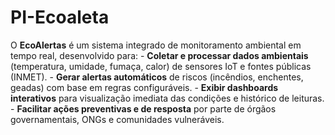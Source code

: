 # PI-Ecoaleta
O **EcoAlertas** é um sistema integrado de monitoramento ambiental em tempo real, desenvolvido para:  - **Coletar e processar dados ambientais** (temperatura, umidade, fumaça, calor) de sensores IoT e fontes públicas (INMET). - **Gerar alertas automáticos** de riscos (incêndios, enchentes, geadas) com base em regras configuráveis. - **Exibir dashboards interativos** para visualização imediata das condições e histórico de leituras. - **Facilitar ações preventivas e de resposta** por parte de órgãos governamentais, ONGs e comunidades vulneráveis.
